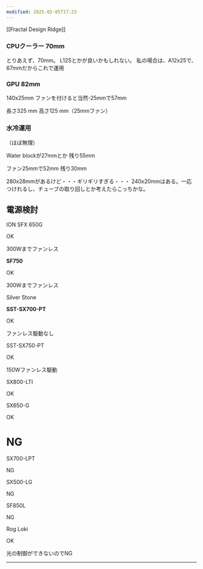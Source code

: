 ```yaml
---
modified: 2025-02-05T17:23
---
```


[[Fractal Design Ridge]]

### CPUクーラー 70mm

とりあえず、70mm。
L12Sとかが良いかもしれない。
私の場合は、A12x25で、67mmだからこれで運用

### GPU 82mm

140x25mm ファンを付けると当然-25mmで57mm


長さ325 mm
高さ125 mm（25mmファン）

  

### 水冷運用
（ほぼ無理）

Water blockが27mmとか
残り55mm

ファン25mmで52mm
残り30mm

280x28mmがあるけど・・・ギリギリすぎる・・・
240x20mmはある。一応つけれるし、チューブの取り回しとか考えたらこっちかな。

  

  

  

  

  

  

## 電源検討

  

  

ION SFX 650G

OK

300Wまでファンレス

  

  

  

**SF750**

OK

300Wまでファンレス

  

  

  

Silver Stone

  

**SST-SX700-PT** 

OK

ファンレス駆動なし

  

SST-SX750-PT

OK

150Wファンレス駆動

  

SX800-LTI

OK

  

  

SX650-G

OK

  

  

# NG

  

SX700-LPT

NG

  

  

SX500-LG

NG

  

  

SF850L

NG

  

Rog Loki

OK

光の制御ができないのでNG

---
